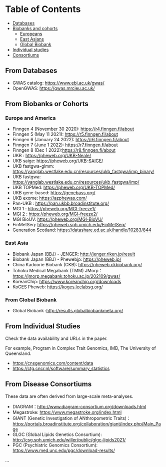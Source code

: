 # Table of Contents 

* [Databases](#from-databases)
* [Biobanks and cohorts](#from-biobanks-or-cohorts) 
    * [Europeans](#europe-and-america)
    * [East Asians](#east-asia) 
    * [Global Biobank](#from-global-biobank)
* [Individual studies](#from-individual-studies)
* [Consortiums](#from-disease-consortiums) 


## From Databases

* GWAS catalog: https://www.ebi.ac.uk/gwas/
* OpenGWAS: https://gwas.mrcieu.ac.uk/

## From Biobanks or Cohorts

### Europe and America

* Finngen 4 (November 30 2020): https://r4.finngen.fi/about
* Finngen 5 (May 11 2021): https://r5.finngen.fi/about
* Finngen 6 (January 24 2022): https://r6.finngen.fi/about
* Finngen 7 (June 1 2022): https://r7.finngen.fi/about
* Finngen 8 (Dec 1 2022):https://r8.finngen.fi/about
* UKB : https://pheweb.org/UKB-Neale/
* UKB saige: https://pheweb.org/UKB-SAIGE/
* UKB fastgwa-glmm: https://yanglab.westlake.edu.cn/resources/ukb_fastgwa/imp_binary/
* UKB fastgwa: https://yanglab.westlake.edu.cn/resources/ukb_fastgwa/imp/
* UKB TOPMed: https://pheweb.org/UKB-TOPMed/
* UKB gene-based: https://genebass.org/
* UKB exome: https://azphewas.com/
* Pan-UKB : https://pan.ukbb.broadinstitute.org/
* MGI 1 : https://pheweb.org/MGI-freeze1/
* MGI 2 : https://pheweb.org/MGI-freeze2/
* MGI BioUV: https://pheweb.org/MGI-BioVU/
* FinMetSeq: https://pheweb.sph.umich.edu/FinMetSeq/
* Generation Scotland: https://datashare.ed.ac.uk/handle/10283/844

### East Asia

* Biobank Japan (BBJ) - JENGER: http://jenger.riken.jp/result
* Biobank Japan (BBJ) - Phewebjp: https://pheweb.jp/
* China Kadoorie Biobank (CKB): https://pheweb.ckbiobank.org/
* Tohoku Medical Megabank (TMM) JMorp：https://jmorp.megabank.tohoku.ac.jp/202109/gwas/
* KoreanChip: https://www.koreanchip.org/downloads
* KoGES Pheweb: https://koges.leelabsg.org/

### From Global Biobank
* Global Biobank :http://results.globalbiobankmeta.org/

## From Individual Studies 

Check the data availability and URLs in the paper.

For example, Program in Complex Trait Genomics, IMB, The University of Queensland.

* https://cnsgenomics.com/content/data
* https://ctg.cncr.nl/software/summary_statistics

## From Disease Consortiums 
These data are often derived from large-scale meta-analyses.

* DIAGRAM：http://www.diagram-consortium.org/downloads.html
* Megastroke: https://www.megastroke.org/index.html
* GIANT (Genetic Investigation of ANthropometric Traits)：https://portals.broadinstitute.org/collaboration/giant/index.php/Main_Page
* GLGC (Global Lipids Genetics Consortium):  http://csg.sph.umich.edu/willer/public/glgc-lipids2021/
* PGC (Psychiatric Genomics Consortium): https://www.med.unc.edu/pgc/download-results/

...
